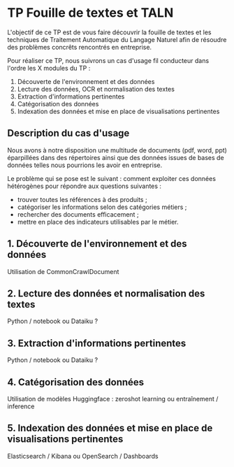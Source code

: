# TP Fouille de textes et TALN

L'objectif de ce TP est de vous faire découvrir la fouille de textes et les techniques de Traitement Automatique du Langage Naturel afin de résoudre des problèmes concrêts rencontrés en entreprise.

Pour réaliser ce TP, nous suivrons un cas d'usage fil conducteur  dans l'ordre les X modules du TP : 

1. Découverte de l'environnement et des données
2. Lecture des données, OCR et normalisation des textes
3. Extraction d'informations pertinentes
4. Catégorisation des données
5. Indexation des données et mise en place de visualisations pertinentes

## Description du cas d'usage

Nous avons à notre disposition une multitude de documents (pdf, word, ppt) éparpillées dans des répertoires ainsi que des données issues de bases de données telles nous pourrions les avoir en entreprise.

Le problème qui se pose est le suivant : comment exploiter ces données hétérogènes pour répondre aux questions suivantes :
- trouver toutes les références à des produits ;
- catégoriser les informations selon des catégories métiers ;
- rechercher des documents efficacement ;
- mettre en place des indicateurs utilisables par le métier.

## 1. Découverte de l'environnement et des données

Utilisation de CommonCrawlDocument

## 2. Lecture des données et normalisation des textes

Python / notebook ou Dataiku ?

## 3. Extraction d'informations pertinentes

Python / notebook ou Dataiku ?

## 4. Catégorisation des données

Utilisation de modèles Huggingface : zeroshot learning ou entraînement / inference

## 5. Indexation des données et mise en place de visualisations pertinentes

Elasticsearch / Kibana ou OpenSearch / Dashboards